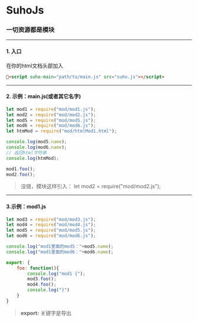 # SuhoJs
### 一切资源都是模块
------

#### 1. 入口
在你的html文档头部加入
```html
<script suho-main="path/to/main.js" src="suho.js"></script>
```
------
#### 2. 示例：main.js(或者其它名字)

```javascript
let mod1 = require("mod/mod1.js");
let mod2 = require("mod/mod2.js");
let mod5 = require("mod/mod5.js");
let mod6 = require("mod/mod6.js");
let htmMod = require("mod/htmlMod1.html");

console.log(mod5.name);
console.log(mod6.name);
// 返回html字符串
console.log(htmMod);

mod1.foo();
mod2.foo();
```

>没错，模块这样引入： 
>let mod2 = require("mod/mod2.js");

------
#### 3.示例：mod1.js
```javascript
let mod3 = require("mod/mod3.js");
let mod4 = require("mod/mod4.js");
let mod5 = require("mod/mod5.js");
let mod6 = require("mod/mod6.js");

console.log("mod1里面的mod5："+mod5.name);
console.log("mod1里面的mod6："+mod6.name);

export: {
    foo: function(){
        console.log("mod1 {");
        mod3.foo();
        mod4.foo();
        console.log("}")
    }
}
```
> **export:**
关键字是导出